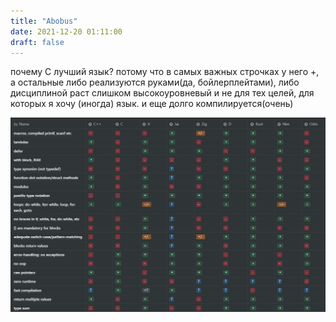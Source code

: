 ```yaml
---
title: "Abobus"
date: 2021-12-20 01:11:00
draft: false
---
```


почему С лучший язык? потому что в самых важных строчках у него +, а остальные либо реализуются руками(да, бойлерплейтами), либо дисциплиной
раст слишком высокоуровневый и не для тех целей, для которых я хочу (иногда) язык. и еще долго компилируется(очень)

![](/img/vk/Mf5k3mUFZ5U.jpg)
